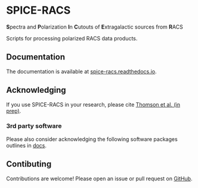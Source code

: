 # SPICE-RACS
**S**pectra and **P**olarization **I**n **C**utouts of **E**xtragalactic sources from **R**ACS

Scripts for processing polarized RACS data products.


## Documentation

The documentation is available at [spice-racs.readthedocs.io](https://spice-racs.readthedocs.io).

## Acknowledging

If you use SPICE-RACS in your research, please cite [Thomson et al. (in prep)](https://ui.adsabs.harvard.edu/abs/).

### 3rd party software

Please also consider acknowledging the following software packages outlines in [docs](https://spice-racs.readthedocs.io/acknowledging.html).

## Contibuting

Contributions are welcome! Please open an issue or pull request on [GitHub](https://github.com/AlecThomson/spiceracs).
